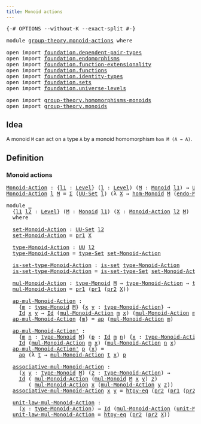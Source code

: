 ```yaml
---
title: Monoid actions
---
```


<pre class="Agda"><a id="40" class="Symbol">{-#</a> <a id="44" class="Keyword">OPTIONS</a> <a id="52" class="Pragma">--without-K</a> <a id="64" class="Pragma">--exact-split</a> <a id="78" class="Symbol">#-}</a>

<a id="83" class="Keyword">module</a> <a id="90" href="group-theory.monoid-actions.html" class="Module">group-theory.monoid-actions</a> <a id="118" class="Keyword">where</a>

<a id="125" class="Keyword">open</a> <a id="130" class="Keyword">import</a> <a id="137" href="foundation.dependent-pair-types.html" class="Module">foundation.dependent-pair-types</a>
<a id="169" class="Keyword">open</a> <a id="174" class="Keyword">import</a> <a id="181" href="foundation.endomorphisms.html" class="Module">foundation.endomorphisms</a>
<a id="206" class="Keyword">open</a> <a id="211" class="Keyword">import</a> <a id="218" href="foundation.function-extensionality.html" class="Module">foundation.function-extensionality</a>
<a id="253" class="Keyword">open</a> <a id="258" class="Keyword">import</a> <a id="265" href="foundation.functions.html" class="Module">foundation.functions</a>
<a id="286" class="Keyword">open</a> <a id="291" class="Keyword">import</a> <a id="298" href="foundation.identity-types.html" class="Module">foundation.identity-types</a>
<a id="324" class="Keyword">open</a> <a id="329" class="Keyword">import</a> <a id="336" href="foundation.sets.html" class="Module">foundation.sets</a>
<a id="352" class="Keyword">open</a> <a id="357" class="Keyword">import</a> <a id="364" href="foundation.universe-levels.html" class="Module">foundation.universe-levels</a>

<a id="392" class="Keyword">open</a> <a id="397" class="Keyword">import</a> <a id="404" href="group-theory.homomorphisms-monoids.html" class="Module">group-theory.homomorphisms-monoids</a>
<a id="439" class="Keyword">open</a> <a id="444" class="Keyword">import</a> <a id="451" href="group-theory.monoids.html" class="Module">group-theory.monoids</a>
</pre>
## Idea

A monoid `M` can act on a type `A` by a monoid homomorphism `hom M (A → A)`.

## Definition

### Monoid actions

<pre class="Agda"><a id="Monoid-Action"></a><a id="607" href="group-theory.monoid-actions.html#607" class="Function">Monoid-Action</a> <a id="621" class="Symbol">:</a> <a id="623" class="Symbol">{</a><a id="624" href="group-theory.monoid-actions.html#624" class="Bound">l1</a> <a id="627" class="Symbol">:</a> <a id="629" href="Agda.Primitive.html#597" class="Postulate">Level</a><a id="634" class="Symbol">}</a> <a id="636" class="Symbol">(</a><a id="637" href="group-theory.monoid-actions.html#637" class="Bound">l</a> <a id="639" class="Symbol">:</a> <a id="641" href="Agda.Primitive.html#597" class="Postulate">Level</a><a id="646" class="Symbol">)</a> <a id="648" class="Symbol">(</a><a id="649" href="group-theory.monoid-actions.html#649" class="Bound">M</a> <a id="651" class="Symbol">:</a> <a id="653" href="group-theory.monoids.html#1007" class="Function">Monoid</a> <a id="660" href="group-theory.monoid-actions.html#624" class="Bound">l1</a><a id="662" class="Symbol">)</a> <a id="664" class="Symbol">→</a> <a id="666" href="foundation-core.universe-levels.html#235" class="Primitive">UU</a> <a id="669" class="Symbol">(</a><a id="670" href="group-theory.monoid-actions.html#624" class="Bound">l1</a> <a id="673" href="Agda.Primitive.html#810" class="Primitive Operator">⊔</a> <a id="675" href="Agda.Primitive.html#780" class="Primitive">lsuc</a> <a id="680" href="group-theory.monoid-actions.html#637" class="Bound">l</a><a id="681" class="Symbol">)</a>
<a id="683" href="group-theory.monoid-actions.html#607" class="Function">Monoid-Action</a> <a id="697" href="group-theory.monoid-actions.html#697" class="Bound">l</a> <a id="699" href="group-theory.monoid-actions.html#699" class="Bound">M</a> <a id="701" class="Symbol">=</a> <a id="703" href="foundation-core.dependent-pair-types.html#515" class="Record">Σ</a> <a id="705" class="Symbol">(</a><a id="706" href="foundation-core.sets.html#1190" class="Function">UU-Set</a> <a id="713" href="group-theory.monoid-actions.html#697" class="Bound">l</a><a id="714" class="Symbol">)</a> <a id="716" class="Symbol">(λ</a> <a id="719" href="group-theory.monoid-actions.html#719" class="Bound">X</a> <a id="721" class="Symbol">→</a> <a id="723" href="group-theory.homomorphisms-monoids.html#1049" class="Function">hom-Monoid</a> <a id="734" href="group-theory.monoid-actions.html#699" class="Bound">M</a> <a id="736" class="Symbol">(</a><a id="737" href="foundation.endomorphisms.html#1962" class="Function">endo-Monoid</a> <a id="749" href="group-theory.monoid-actions.html#719" class="Bound">X</a><a id="750" class="Symbol">))</a>

<a id="754" class="Keyword">module</a> <a id="761" href="group-theory.monoid-actions.html#761" class="Module">_</a>
  <a id="765" class="Symbol">{</a><a id="766" href="group-theory.monoid-actions.html#766" class="Bound">l1</a> <a id="769" href="group-theory.monoid-actions.html#769" class="Bound">l2</a> <a id="772" class="Symbol">:</a> <a id="774" href="Agda.Primitive.html#597" class="Postulate">Level</a><a id="779" class="Symbol">}</a> <a id="781" class="Symbol">(</a><a id="782" href="group-theory.monoid-actions.html#782" class="Bound">M</a> <a id="784" class="Symbol">:</a> <a id="786" href="group-theory.monoids.html#1007" class="Function">Monoid</a> <a id="793" href="group-theory.monoid-actions.html#766" class="Bound">l1</a><a id="795" class="Symbol">)</a> <a id="797" class="Symbol">(</a><a id="798" href="group-theory.monoid-actions.html#798" class="Bound">X</a> <a id="800" class="Symbol">:</a> <a id="802" href="group-theory.monoid-actions.html#607" class="Function">Monoid-Action</a> <a id="816" href="group-theory.monoid-actions.html#769" class="Bound">l2</a> <a id="819" href="group-theory.monoid-actions.html#782" class="Bound">M</a><a id="820" class="Symbol">)</a>
  <a id="824" class="Keyword">where</a>

  <a id="833" href="group-theory.monoid-actions.html#833" class="Function">set-Monoid-Action</a> <a id="851" class="Symbol">:</a> <a id="853" href="foundation-core.sets.html#1190" class="Function">UU-Set</a> <a id="860" href="group-theory.monoid-actions.html#769" class="Bound">l2</a>
  <a id="865" href="group-theory.monoid-actions.html#833" class="Function">set-Monoid-Action</a> <a id="883" class="Symbol">=</a> <a id="885" href="foundation-core.dependent-pair-types.html#605" class="Field">pr1</a> <a id="889" href="group-theory.monoid-actions.html#798" class="Bound">X</a>

  <a id="894" href="group-theory.monoid-actions.html#894" class="Function">type-Monoid-Action</a> <a id="913" class="Symbol">:</a> <a id="915" href="foundation-core.universe-levels.html#235" class="Primitive">UU</a> <a id="918" href="group-theory.monoid-actions.html#769" class="Bound">l2</a>
  <a id="923" href="group-theory.monoid-actions.html#894" class="Function">type-Monoid-Action</a> <a id="942" class="Symbol">=</a> <a id="944" href="foundation-core.sets.html#1304" class="Function">type-Set</a> <a id="953" href="group-theory.monoid-actions.html#833" class="Function">set-Monoid-Action</a>

  <a id="974" href="group-theory.monoid-actions.html#974" class="Function">is-set-type-Monoid-Action</a> <a id="1000" class="Symbol">:</a> <a id="1002" href="foundation-core.sets.html#1113" class="Function">is-set</a> <a id="1009" href="group-theory.monoid-actions.html#894" class="Function">type-Monoid-Action</a>
  <a id="1030" href="group-theory.monoid-actions.html#974" class="Function">is-set-type-Monoid-Action</a> <a id="1056" class="Symbol">=</a> <a id="1058" href="foundation-core.sets.html#1355" class="Function">is-set-type-Set</a> <a id="1074" href="group-theory.monoid-actions.html#833" class="Function">set-Monoid-Action</a>

  <a id="1095" href="group-theory.monoid-actions.html#1095" class="Function">mul-Monoid-Action</a> <a id="1113" class="Symbol">:</a> <a id="1115" href="group-theory.monoids.html#1182" class="Function">type-Monoid</a> <a id="1127" href="group-theory.monoid-actions.html#782" class="Bound">M</a> <a id="1129" class="Symbol">→</a> <a id="1131" href="group-theory.monoid-actions.html#894" class="Function">type-Monoid-Action</a> <a id="1150" class="Symbol">→</a> <a id="1152" href="group-theory.monoid-actions.html#894" class="Function">type-Monoid-Action</a>
  <a id="1173" href="group-theory.monoid-actions.html#1095" class="Function">mul-Monoid-Action</a> <a id="1191" class="Symbol">=</a> <a id="1193" href="foundation-core.dependent-pair-types.html#605" class="Field">pr1</a> <a id="1197" class="Symbol">(</a><a id="1198" href="foundation-core.dependent-pair-types.html#605" class="Field">pr1</a> <a id="1202" class="Symbol">(</a><a id="1203" href="foundation-core.dependent-pair-types.html#617" class="Field">pr2</a> <a id="1207" href="group-theory.monoid-actions.html#798" class="Bound">X</a><a id="1208" class="Symbol">))</a>

  <a id="1214" href="group-theory.monoid-actions.html#1214" class="Function">ap-mul-Monoid-Action</a> <a id="1235" class="Symbol">:</a>
    <a id="1241" class="Symbol">{</a><a id="1242" href="group-theory.monoid-actions.html#1242" class="Bound">m</a> <a id="1244" class="Symbol">:</a> <a id="1246" href="group-theory.monoids.html#1182" class="Function">type-Monoid</a> <a id="1258" href="group-theory.monoid-actions.html#782" class="Bound">M</a><a id="1259" class="Symbol">}</a> <a id="1261" class="Symbol">{</a><a id="1262" href="group-theory.monoid-actions.html#1262" class="Bound">x</a> <a id="1264" href="group-theory.monoid-actions.html#1264" class="Bound">y</a> <a id="1266" class="Symbol">:</a> <a id="1268" href="group-theory.monoid-actions.html#894" class="Function">type-Monoid-Action</a><a id="1286" class="Symbol">}</a> <a id="1288" class="Symbol">→</a>
    <a id="1294" href="foundation-core.identity-types.html#1767" class="Datatype">Id</a> <a id="1297" href="group-theory.monoid-actions.html#1262" class="Bound">x</a> <a id="1299" href="group-theory.monoid-actions.html#1264" class="Bound">y</a> <a id="1301" class="Symbol">→</a> <a id="1303" href="foundation-core.identity-types.html#1767" class="Datatype">Id</a> <a id="1306" class="Symbol">(</a><a id="1307" href="group-theory.monoid-actions.html#1095" class="Function">mul-Monoid-Action</a> <a id="1325" href="group-theory.monoid-actions.html#1242" class="Bound">m</a> <a id="1327" href="group-theory.monoid-actions.html#1262" class="Bound">x</a><a id="1328" class="Symbol">)</a> <a id="1330" class="Symbol">(</a><a id="1331" href="group-theory.monoid-actions.html#1095" class="Function">mul-Monoid-Action</a> <a id="1349" href="group-theory.monoid-actions.html#1242" class="Bound">m</a> <a id="1351" href="group-theory.monoid-actions.html#1264" class="Bound">y</a><a id="1352" class="Symbol">)</a>
  <a id="1356" href="group-theory.monoid-actions.html#1214" class="Function">ap-mul-Monoid-Action</a> <a id="1377" class="Symbol">{</a><a id="1378" href="group-theory.monoid-actions.html#1378" class="Bound">m</a><a id="1379" class="Symbol">}</a> <a id="1381" class="Symbol">=</a> <a id="1383" href="foundation-core.identity-types.html#4003" class="Function">ap</a> <a id="1386" class="Symbol">(</a><a id="1387" href="group-theory.monoid-actions.html#1095" class="Function">mul-Monoid-Action</a> <a id="1405" href="group-theory.monoid-actions.html#1378" class="Bound">m</a><a id="1406" class="Symbol">)</a>

  <a id="1411" href="group-theory.monoid-actions.html#1411" class="Function">ap-mul-Monoid-Action&#39;</a> <a id="1433" class="Symbol">:</a>
    <a id="1439" class="Symbol">{</a><a id="1440" href="group-theory.monoid-actions.html#1440" class="Bound">m</a> <a id="1442" href="group-theory.monoid-actions.html#1442" class="Bound">n</a> <a id="1444" class="Symbol">:</a> <a id="1446" href="group-theory.monoids.html#1182" class="Function">type-Monoid</a> <a id="1458" href="group-theory.monoid-actions.html#782" class="Bound">M</a><a id="1459" class="Symbol">}</a> <a id="1461" class="Symbol">(</a><a id="1462" href="group-theory.monoid-actions.html#1462" class="Bound">p</a> <a id="1464" class="Symbol">:</a> <a id="1466" href="foundation-core.identity-types.html#1767" class="Datatype">Id</a> <a id="1469" href="group-theory.monoid-actions.html#1440" class="Bound">m</a> <a id="1471" href="group-theory.monoid-actions.html#1442" class="Bound">n</a><a id="1472" class="Symbol">)</a> <a id="1474" class="Symbol">{</a><a id="1475" href="group-theory.monoid-actions.html#1475" class="Bound">x</a> <a id="1477" class="Symbol">:</a> <a id="1479" href="group-theory.monoid-actions.html#894" class="Function">type-Monoid-Action</a><a id="1497" class="Symbol">}</a> <a id="1499" class="Symbol">→</a>
    <a id="1505" href="foundation-core.identity-types.html#1767" class="Datatype">Id</a> <a id="1508" class="Symbol">(</a><a id="1509" href="group-theory.monoid-actions.html#1095" class="Function">mul-Monoid-Action</a> <a id="1527" href="group-theory.monoid-actions.html#1440" class="Bound">m</a> <a id="1529" href="group-theory.monoid-actions.html#1475" class="Bound">x</a><a id="1530" class="Symbol">)</a> <a id="1532" class="Symbol">(</a><a id="1533" href="group-theory.monoid-actions.html#1095" class="Function">mul-Monoid-Action</a> <a id="1551" href="group-theory.monoid-actions.html#1442" class="Bound">n</a> <a id="1553" href="group-theory.monoid-actions.html#1475" class="Bound">x</a><a id="1554" class="Symbol">)</a>
  <a id="1558" href="group-theory.monoid-actions.html#1411" class="Function">ap-mul-Monoid-Action&#39;</a> <a id="1580" href="group-theory.monoid-actions.html#1580" class="Bound">p</a> <a id="1582" class="Symbol">{</a><a id="1583" href="group-theory.monoid-actions.html#1583" class="Bound">x</a><a id="1584" class="Symbol">}</a> <a id="1586" class="Symbol">=</a>
    <a id="1592" href="foundation-core.identity-types.html#4003" class="Function">ap</a> <a id="1595" class="Symbol">(λ</a> <a id="1598" href="group-theory.monoid-actions.html#1598" class="Bound">t</a> <a id="1600" class="Symbol">→</a> <a id="1602" href="group-theory.monoid-actions.html#1095" class="Function">mul-Monoid-Action</a> <a id="1620" href="group-theory.monoid-actions.html#1598" class="Bound">t</a> <a id="1622" href="group-theory.monoid-actions.html#1583" class="Bound">x</a><a id="1623" class="Symbol">)</a> <a id="1625" href="group-theory.monoid-actions.html#1580" class="Bound">p</a>

  <a id="1630" href="group-theory.monoid-actions.html#1630" class="Function">associative-mul-Monoid-Action</a> <a id="1660" class="Symbol">:</a>
    <a id="1666" class="Symbol">(</a><a id="1667" href="group-theory.monoid-actions.html#1667" class="Bound">x</a> <a id="1669" href="group-theory.monoid-actions.html#1669" class="Bound">y</a> <a id="1671" class="Symbol">:</a> <a id="1673" href="group-theory.monoids.html#1182" class="Function">type-Monoid</a> <a id="1685" href="group-theory.monoid-actions.html#782" class="Bound">M</a><a id="1686" class="Symbol">)</a> <a id="1688" class="Symbol">(</a><a id="1689" href="group-theory.monoid-actions.html#1689" class="Bound">z</a> <a id="1691" class="Symbol">:</a> <a id="1693" href="group-theory.monoid-actions.html#894" class="Function">type-Monoid-Action</a><a id="1711" class="Symbol">)</a> <a id="1713" class="Symbol">→</a>
    <a id="1719" href="foundation-core.identity-types.html#1767" class="Datatype">Id</a> <a id="1722" class="Symbol">(</a> <a id="1724" href="group-theory.monoid-actions.html#1095" class="Function">mul-Monoid-Action</a> <a id="1742" class="Symbol">(</a><a id="1743" href="group-theory.monoids.html#1527" class="Function">mul-Monoid</a> <a id="1754" href="group-theory.monoid-actions.html#782" class="Bound">M</a> <a id="1756" href="group-theory.monoid-actions.html#1667" class="Bound">x</a> <a id="1758" href="group-theory.monoid-actions.html#1669" class="Bound">y</a><a id="1759" class="Symbol">)</a> <a id="1761" href="group-theory.monoid-actions.html#1689" class="Bound">z</a><a id="1762" class="Symbol">)</a>
       <a id="1771" class="Symbol">(</a> <a id="1773" href="group-theory.monoid-actions.html#1095" class="Function">mul-Monoid-Action</a> <a id="1791" href="group-theory.monoid-actions.html#1667" class="Bound">x</a> <a id="1793" class="Symbol">(</a><a id="1794" href="group-theory.monoid-actions.html#1095" class="Function">mul-Monoid-Action</a> <a id="1812" href="group-theory.monoid-actions.html#1669" class="Bound">y</a> <a id="1814" href="group-theory.monoid-actions.html#1689" class="Bound">z</a><a id="1815" class="Symbol">))</a>
  <a id="1820" href="group-theory.monoid-actions.html#1630" class="Function">associative-mul-Monoid-Action</a> <a id="1850" href="group-theory.monoid-actions.html#1850" class="Bound">x</a> <a id="1852" href="group-theory.monoid-actions.html#1852" class="Bound">y</a> <a id="1854" class="Symbol">=</a> <a id="1856" href="foundation-core.function-extensionality.html#965" class="Function">htpy-eq</a> <a id="1864" class="Symbol">(</a><a id="1865" href="foundation-core.dependent-pair-types.html#617" class="Field">pr2</a> <a id="1869" class="Symbol">(</a><a id="1870" href="foundation-core.dependent-pair-types.html#605" class="Field">pr1</a> <a id="1874" class="Symbol">(</a><a id="1875" href="foundation-core.dependent-pair-types.html#617" class="Field">pr2</a> <a id="1879" href="group-theory.monoid-actions.html#798" class="Bound">X</a><a id="1880" class="Symbol">))</a> <a id="1883" href="group-theory.monoid-actions.html#1850" class="Bound">x</a> <a id="1885" href="group-theory.monoid-actions.html#1852" class="Bound">y</a><a id="1886" class="Symbol">)</a>

  <a id="1891" href="group-theory.monoid-actions.html#1891" class="Function">unit-law-mul-Monoid-Action</a> <a id="1918" class="Symbol">:</a>
    <a id="1924" class="Symbol">(</a><a id="1925" href="group-theory.monoid-actions.html#1925" class="Bound">x</a> <a id="1927" class="Symbol">:</a> <a id="1929" href="group-theory.monoid-actions.html#894" class="Function">type-Monoid-Action</a><a id="1947" class="Symbol">)</a> <a id="1949" class="Symbol">→</a> <a id="1951" href="foundation-core.identity-types.html#1767" class="Datatype">Id</a> <a id="1954" class="Symbol">(</a><a id="1955" href="group-theory.monoid-actions.html#1095" class="Function">mul-Monoid-Action</a> <a id="1973" class="Symbol">(</a><a id="1974" href="group-theory.monoids.html#2031" class="Function">unit-Monoid</a> <a id="1986" href="group-theory.monoid-actions.html#782" class="Bound">M</a><a id="1987" class="Symbol">)</a> <a id="1989" href="group-theory.monoid-actions.html#1925" class="Bound">x</a><a id="1990" class="Symbol">)</a> <a id="1992" href="group-theory.monoid-actions.html#1925" class="Bound">x</a>
  <a id="1996" href="group-theory.monoid-actions.html#1891" class="Function">unit-law-mul-Monoid-Action</a> <a id="2023" class="Symbol">=</a> <a id="2025" href="foundation-core.function-extensionality.html#965" class="Function">htpy-eq</a> <a id="2033" class="Symbol">(</a><a id="2034" href="foundation-core.dependent-pair-types.html#617" class="Field">pr2</a> <a id="2038" class="Symbol">(</a><a id="2039" href="foundation-core.dependent-pair-types.html#617" class="Field">pr2</a> <a id="2043" href="group-theory.monoid-actions.html#798" class="Bound">X</a><a id="2044" class="Symbol">))</a>
</pre>